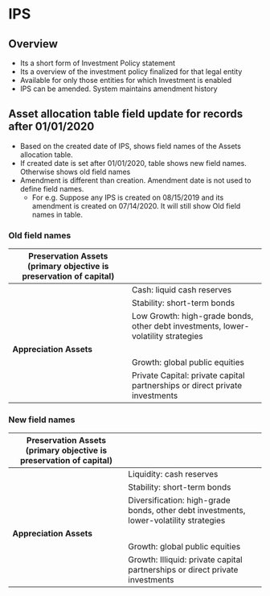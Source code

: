# IPS

## Overview

- Its a short form of Investment Policy statement
- Its a overview of the investment policy finalized for that legal entity
- Available for only those entities for which Investment is enabled
- IPS can be amended. System maintains amendment history



## Asset allocation table field update for records after 01/01/2020

- Based on the created date of IPS, shows field names of the Assets allocation table.
- If created date is set after 01/01/2020, table shows new field names. Otherwise shows old field names
- Amendment is different than creation.  Amendment date is not used to define field names.
  - For e.g. Suppose any IPS is created on 08/15/2019 and its amendment is created on 07/14/2020. It will still show Old field names in table.



### Old field names

| **Preservation Assets (primary objective is preservation of capital)** |                                                              |
| ------------------------------------------------------------ | ------------------------------------------------------------ |
|                                                              | Cash: liquid cash reserves                                   |
|                                                              | Stability: short-term bonds                                  |
|                                                              | Low Growth: high-grade bonds, other debt investments, lower-volatility strategies |
| **Appreciation Assets**                                      |                                                              |
|                                                              | Growth: global public equities                               |
|                                                              | Private Capital: private capital partnerships or direct private investments |

### New field names

| **Preservation Assets (primary objective is preservation of capital)** |                                                              |
| ------------------------------------------------------------ | ------------------------------------------------------------ |
|                                                              | Liquidity: cash reserves                                     |
|                                                              | Stability: short-term bonds                                  |
|                                                              | Diversification: high-grade bonds, other debt investments, lower-volatility strategies |
| **Appreciation Assets**                                      |                                                              |
|                                                              | Growth: global public equities                               |
|                                                              | Growth: Illiquid: private capital partnerships or direct private investments |